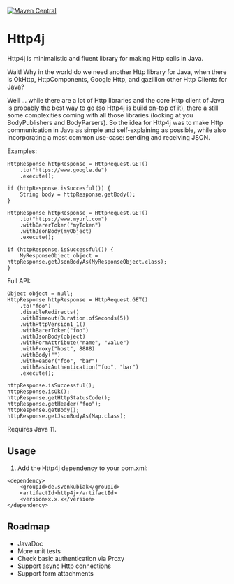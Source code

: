 [![Maven Central](https://maven-badges.herokuapp.com/maven-central/de.svenkubiak/http4j/badge.svg)](https://maven-badges.herokuapp.com/maven-central/de.svenkubiak/http4j)

Http4j
================

Http4j is minimalistic and fluent library for making Http calls in Java.

Wait! Why in the world do we need another Http library for Java, when there is OkHttp, HttpComponents, Google Http, and gazillion other Http Clients for Java? 

Well ... while there are a lot of Http libraries and the core Http client of Java is probably the best way to go (so Http4j is build on-top of it), there a still some complexities coming with all those libraries (looking at you BodyPublishers and BodyParsers). So the idea
for Http4j was to make Http communication in Java as simple and self-explaining as possible, while also incorporating a most
common use-case: sending and receiving JSON.

Examples:

```
HttpResponse httpResponse = HttpRequest.GET()
    .to("https://www.google.de")
    .execute();
    
if (httpResponse.isSuccesful()) {
	String body = httpResponse.getBody();
}
```

```
HttpResponse httpResponse = HttpRequest.GET()
    .to("https://www.myurl.com")
    .withBarerToken("myToken")
    .withJsonBody(myObject)
    .execute();

if (httpResponse.isSuccessful()) {
    MyResponseObject object = httpResponse.getJsonBodyAs(MyResponseObject.class);
}
```

Full API:

```
Object object = null;
HttpResponse httpResponse = HttpRequest.GET()
    .to("foo")
    .disableRedirects()
    .withTimeout(Duration.ofSeconds(5))
    .withHttpVersion1_1()
    .withBarerToken("foo")
    .withJsonBody(object)
    .withFormAttribute("name", "value")
    .withProxy("host", 8888)
    .withBody("")
    .withHeader("foo", "bar")
    .withBasicAuthentication("foo", "bar")
    .execute();
    
httpResponse.isSuccessful();
httpResponse.isOk();
httpResponse.getHttpStatusCode();
httpResponse.getHeader("foo");
httpResponse.getBody();
httpResponse.getJsonBodyAs(Map.class);
```

Requires Java 11.

Usage
------------------

1) Add the Http4j dependency to your pom.xml:

```
<dependency>
    <groupId>de.svenkubiak</groupId>
    <artifactId>http4j</artifactId>
    <version>x.x.x</version>
</dependency>
```

Roadmap
------------------
- JavaDoc
- More unit tests
- Check basic authentication via Proxy
- Support async Http connections
- Support form attachments